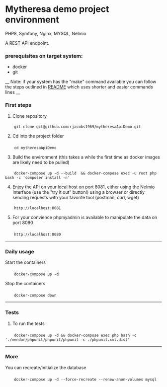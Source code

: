# Mytheresa demo project environment
PHP8, Symfony, Nginx, MYSQL, Nelmio

A REST API endpoint.

### prerequisites on target system:

- docker
- git

__ Note: if your system has the "make" command available you can follow the steps outlined in [README](README.md) which uses shorter and easier commands lines __

### First steps

1. Clone repository
####
        git clone git@github.com:rjacobs1969/mytheresaApiDemo.git

2. Cd into the project folder

###
        cd mytheresaApiDemo

3. Build the environment (this takes a while the first time as docker images are likely need to be pulled)

####
        docker-compose up -d --build  && docker-compose exec -u root php bash -c 'composer install -n'

4. Enjoy the API on your local host on port 8081, either using the Nelmio Interface (use the "try it out" button!) using a browser
or directly sending requests with your favorite tool (postman, curl, wget)

####
        http://localhost:8081

5. For your convience phpmyadmin is available to manipulate the data on port 8080

###
        http://localhost:8080

___

### Daily usage

Start the containers

###
        docker-compose up -d

Stop the containers

###
        docker-compose down

___

### Tests

1. To run the tests

###
        docker-compose up -d && docker-compose exec php bash -c './vendor/phpunit/phpunit/phpunit -c ./phpunit.xml.dist'

---

### More

You can recreate/initialize the database

###
        docker-compose up -d --force-recreate --renew-anon-volumes mysql

